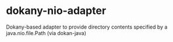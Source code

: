 # dokany-nio-adapter
Dokany-based adapter to provide directory contents specified by a java.nio.file.Path (via dokan-java)
